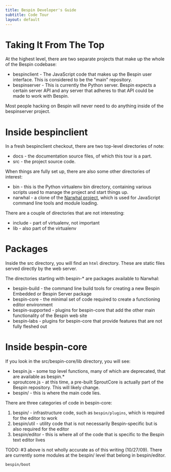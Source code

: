 ```yaml
---
title: Bespin Developer's Guide
subtitle: Code Tour
layout: default
---
```


# Taking It From The Top #

At the highest level, there are two separate projects that make up the whole of the Bespin codebase:

* bespinclient - The JavaScript code that makes up the Bespin user interface. This is considered to be the "main" repository.
* bespinserver - This is currently the Python server. Bespin expects a certain server API and any server that adheres to that API could be made to work with Bespin.

Most people hacking on Bespin will never need to do anything inside of the bespinserver project.

# Inside bespinclient #

In a fresh bespinclient checkout, there are two top-level directories of note:

* docs - the documentation source files, of which this tour is a part.
* src - the project source code.

When things are fully set up, there are also some other directories of interest:

* bin - this is the Python virtualenv bin directory, containing various scripts used to manage the project and start things up.
* narwhal - a clone of the [Narwhal project](http://narwhaljs.org), which is used for JavaScript command line tools and module loading.

There are a couple of directories that are not interesting:

* include - part of virtualenv, not important
* lib - also part of the virtualenv

# Packages #

Inside the src directory, you will find an `html` directory. These are static files served directly by the web server.

The directories starting with bespin-* are packages available to Narwhal:

* bespin-build - the command line build tools for creating a new Bespin Embedded or Bespin Server package
* bespin-core - the minimal set of code required to create a functioning editor environment
* bespin-supported - plugins for bespin-core that add the other main functionality of the Bespin web site
* bespin-labs - plugins for bespin-core that provide features that are not fully fleshed out

# Inside bespin-core #

If you look in the src/bespin-core/lib directory, you will see:

* bespin.js - some top level functions, many of which are deprecated, that are available as bespin.*
* sproutcore.js - at this time, a pre-built SproutCore is actually part of the Bespin repository. This will likely change.
* bespin/ - this is where the main code lies.

There are three categories of code in bespin-core:

1. bespin/ - infrastructure code, such as `bespin/plugins`, which is required for the editor to work
2. bespin/util - utility code that is not necessarily Bespin-specific but is also required for the editor
3. bespin/editor - this is where all of the code that is specific to the Bespin text editor lives

TODO: #3 above is not wholly accurate as of this writing (10/27/09). There are currently some modules at the bespin/ level that belong in bespin/editor.

`bespin/boot`